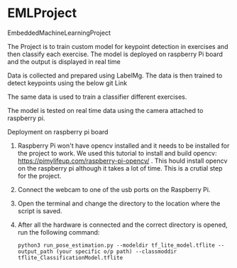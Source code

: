 # EMLProject
EmbeddedMachineLearningProject

The Project is to train custom model for keypoint detection in exercises and then classify each exercise. The model is deployed on raspberry Pi board and the output is displayed in real time

Data is collected and prepared using LabelMg. The data is then trained to detect keypoints using the below git Link 

The same data is used to train a classifier different exercises. 

The model is tested on real time data using the camera attached to raspberry pi. 


Deployment on raspberry pi board 

1. Raspberry Pi won't have opencv installed and it needs to be installed for the project to work. We used this tutorial to install and build opencv: https://pimylifeup.com/raspberry-pi-opencv/ . This hould install opencv on the raspberry pi although it takes a lot of time. This is a crutial step for the project.

2. Connect the webcam to one of the usb ports on the Raspberry Pi.
3. Open the terminal and change the directory to the location where the script is saved.
4. After all the hardware is connected and the correct directory is opened, run the following command:
   ```
   python3 run_pose_estimation.py --modeldir tf_lite_model.tflite --output_path (your specific o/p path) --classmoddir tflite_ClassificationModel.tflite
   ```
   
